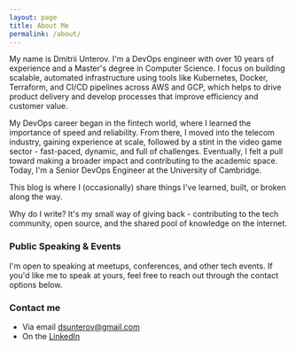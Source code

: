 ```yaml
---
layout: page
title: About Me
permalink: /about/
---
```


My name is Dmitrii Unterov. I'm a DevOps engineer with over 10 years of experience and a Master's degree in Computer Science. I focus on building scalable, automated infrastructure using tools like Kubernetes, Docker, Terraform, and CI/CD pipelines across AWS and GCP, which helps to drive product delivery and develop processes that improve efficiency and customer value.

My DevOps career began in the fintech world, where I learned the importance of speed and reliability. From there, I moved into the telecom industry, gaining experience at scale, followed by a stint in the video game sector - fast-paced, dynamic, and full of challenges. Eventually, I felt a pull toward making a broader impact and contributing to the academic space. Today, I'm a Senior DevOps Engineer at the University of Cambridge.

This blog is where I (occasionally) share things I've learned, built, or broken along the way.

Why do I write? It's my small way of giving back - contributing to the tech community, open source, and the shared pool of knowledge on the internet.

### Public Speaking & Events

I'm open to speaking at meetups, conferences, and other tech events.
If you'd like me to speak at yours, feel free to reach out through the contact options below.

### Contact me

- Via email [dsunterov@gmail.com](mailto:dsunterov@gmail.com)
- On the [LinkedIn](https://www.linkedin.com/in/unterov/)
